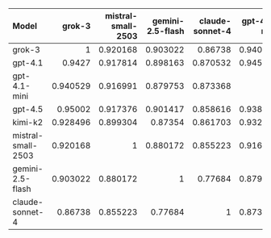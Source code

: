 | Model              |   grok-3 |   mistral-small-2503 |   gemini-2.5-flash |   claude-sonnet-4 |   gpt-4.1-mini |   gpt-4.1 |   gpt-4.5 |   kimi-k2 |     SUM |
|:-------------------|---------:|---------------------:|-------------------:|------------------:|---------------:|----------:|----------:|----------:|--------:|
| grok-3             | 1        |             0.920168 |           0.903022 |          0.86738  |       0.940529 |  0.9427   |  0.95002  |  0.928496 | 7.45232 |
| gpt-4.1            | 0.9427   |             0.917814 |           0.898163 |          0.870532 |       0.945046 |  1        |  0.939589 |  0.920519 | 7.43436 |
| gpt-4.1-mini       | 0.940529 |             0.916991 |           0.879753 |          0.873368 |       1        |  0.945046 |  0.938396 |  0.932431 | 7.42651 |
| gpt-4.5            | 0.95002  |             0.917376 |           0.901417 |          0.858616 |       0.938396 |  0.939589 |  1        |  0.920769 | 7.42618 |
| kimi-k2            | 0.928496 |             0.899304 |           0.87354  |          0.861703 |       0.932431 |  0.920519 |  0.920769 |  1        | 7.33676 |
| mistral-small-2503 | 0.920168 |             1        |           0.880172 |          0.855223 |       0.916991 |  0.917814 |  0.917376 |  0.899304 | 7.30705 |
| gemini-2.5-flash   | 0.903022 |             0.880172 |           1        |          0.77684  |       0.879753 |  0.898163 |  0.901417 |  0.87354  | 7.11291 |
| claude-sonnet-4    | 0.86738  |             0.855223 |           0.77684  |          1        |       0.873368 |  0.870532 |  0.858616 |  0.861703 | 6.96366 |